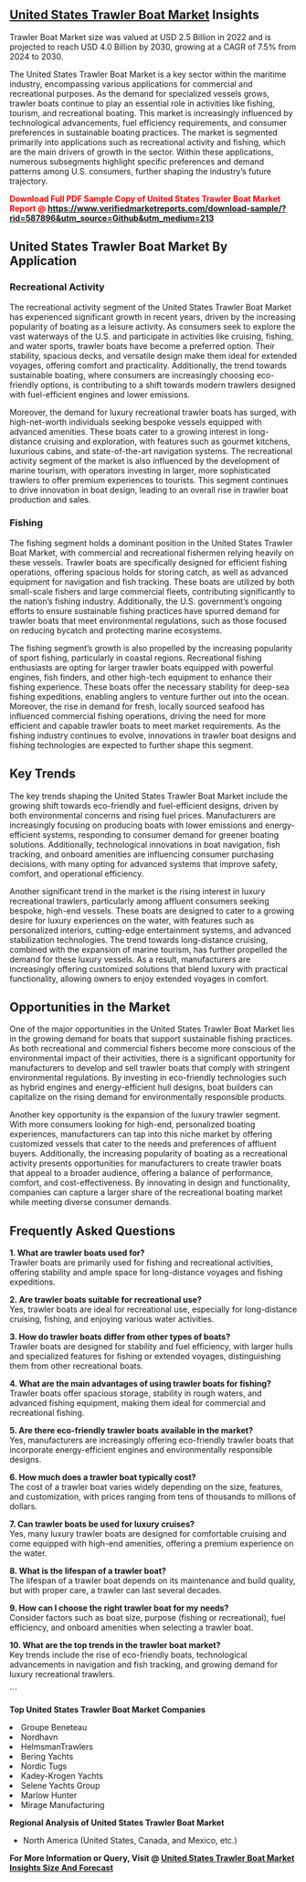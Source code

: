 <h2><a href="https://www.verifiedmarketreports.com/download-sample/?rid=587896&amp;utm_source=Github&amp;utm_medium=213" target="_blank">United States Trawler Boat Market</a> Insights</h2><p>Trawler Boat Market size was valued at USD 2.5 Billion in 2022 and is projected to reach USD 4.0 Billion by 2030, growing at a CAGR of 7.5% from 2024 to 2030.</p><p><p>The United States Trawler Boat Market is a key sector within the maritime industry, encompassing various applications for commercial and recreational purposes. As the demand for specialized vessels grows, trawler boats continue to play an essential role in activities like fishing, tourism, and recreational boating. This market is increasingly influenced by technological advancements, fuel efficiency requirements, and consumer preferences in sustainable boating practices. The market is segmented primarily into applications such as recreational activity and fishing, which are the main drivers of growth in the sector. Within these applications, numerous subsegments highlight specific preferences and demand patterns among U.S. consumers, further shaping the industry’s future trajectory. <strong><p><span class=""><span style="color: #ff0000;"><strong>Download Full PDF Sample Copy of United States Trawler Boat Market Report</strong> @ </span><a href="https://www.verifiedmarketreports.com/download-sample/?rid=587896&amp;utm_source=Github&amp;utm_medium=213" target="_blank">https://www.verifiedmarketreports.com/download-sample/?rid=587896&amp;utm_source=Github&amp;utm_medium=213</a></span></p></strong></p><h2>United States Trawler Boat Market By Application</h2><h3>Recreational Activity</h3><p>The recreational activity segment of the United States Trawler Boat Market has experienced significant growth in recent years, driven by the increasing popularity of boating as a leisure activity. As consumers seek to explore the vast waterways of the U.S. and participate in activities like cruising, fishing, and water sports, trawler boats have become a preferred option. Their stability, spacious decks, and versatile design make them ideal for extended voyages, offering comfort and practicality. Additionally, the trend towards sustainable boating, where consumers are increasingly choosing eco-friendly options, is contributing to a shift towards modern trawlers designed with fuel-efficient engines and lower emissions.</p><p>Moreover, the demand for luxury recreational trawler boats has surged, with high-net-worth individuals seeking bespoke vessels equipped with advanced amenities. These boats cater to a growing interest in long-distance cruising and exploration, with features such as gourmet kitchens, luxurious cabins, and state-of-the-art navigation systems. The recreational activity segment of the market is also influenced by the development of marine tourism, with operators investing in larger, more sophisticated trawlers to offer premium experiences to tourists. This segment continues to drive innovation in boat design, leading to an overall rise in trawler boat production and sales.</p><h3>Fishing</h3><p>The fishing segment holds a dominant position in the United States Trawler Boat Market, with commercial and recreational fishermen relying heavily on these vessels. Trawler boats are specifically designed for efficient fishing operations, offering spacious holds for storing catch, as well as advanced equipment for navigation and fish tracking. These boats are utilized by both small-scale fishers and large commercial fleets, contributing significantly to the nation’s fishing industry. Additionally, the U.S. government’s ongoing efforts to ensure sustainable fishing practices have spurred demand for trawler boats that meet environmental regulations, such as those focused on reducing bycatch and protecting marine ecosystems.</p><p>The fishing segment’s growth is also propelled by the increasing popularity of sport fishing, particularly in coastal regions. Recreational fishing enthusiasts are opting for larger trawler boats equipped with powerful engines, fish finders, and other high-tech equipment to enhance their fishing experience. These boats offer the necessary stability for deep-sea fishing expeditions, enabling anglers to venture further out into the ocean. Moreover, the rise in demand for fresh, locally sourced seafood has influenced commercial fishing operations, driving the need for more efficient and capable trawler boats to meet market requirements. As the fishing industry continues to evolve, innovations in trawler boat designs and fishing technologies are expected to further shape this segment.</p><h2>Key Trends</h2><p>The key trends shaping the United States Trawler Boat Market include the growing shift towards eco-friendly and fuel-efficient designs, driven by both environmental concerns and rising fuel prices. Manufacturers are increasingly focusing on producing boats with lower emissions and energy-efficient systems, responding to consumer demand for greener boating solutions. Additionally, technological innovations in boat navigation, fish tracking, and onboard amenities are influencing consumer purchasing decisions, with many opting for advanced systems that improve safety, comfort, and operational efficiency.</p><p>Another significant trend in the market is the rising interest in luxury recreational trawlers, particularly among affluent consumers seeking bespoke, high-end vessels. These boats are designed to cater to a growing desire for luxury experiences on the water, with features such as personalized interiors, cutting-edge entertainment systems, and advanced stabilization technologies. The trend towards long-distance cruising, combined with the expansion of marine tourism, has further propelled the demand for these luxury vessels. As a result, manufacturers are increasingly offering customized solutions that blend luxury with practical functionality, allowing owners to enjoy extended voyages in comfort.</p><h2>Opportunities in the Market</h2><p>One of the major opportunities in the United States Trawler Boat Market lies in the growing demand for boats that support sustainable fishing practices. As both recreational and commercial fishers become more conscious of the environmental impact of their activities, there is a significant opportunity for manufacturers to develop and sell trawler boats that comply with stringent environmental regulations. By investing in eco-friendly technologies such as hybrid engines and energy-efficient hull designs, boat builders can capitalize on the rising demand for environmentally responsible products.</p><p>Another key opportunity is the expansion of the luxury trawler segment. With more consumers looking for high-end, personalized boating experiences, manufacturers can tap into this niche market by offering customized vessels that cater to the needs and preferences of affluent buyers. Additionally, the increasing popularity of boating as a recreational activity presents opportunities for manufacturers to create trawler boats that appeal to a broader audience, offering a balance of performance, comfort, and cost-effectiveness. By innovating in design and functionality, companies can capture a larger share of the recreational boating market while meeting diverse consumer demands.</p><h2>Frequently Asked Questions</h2><p><strong>1. What are trawler boats used for?</strong><br>Trawler boats are primarily used for fishing and recreational activities, offering stability and ample space for long-distance voyages and fishing expeditions.</p><p><strong>2. Are trawler boats suitable for recreational use?</strong><br>Yes, trawler boats are ideal for recreational use, especially for long-distance cruising, fishing, and enjoying various water activities.</p><p><strong>3. How do trawler boats differ from other types of boats?</strong><br>Trawler boats are designed for stability and fuel efficiency, with larger hulls and specialized features for fishing or extended voyages, distinguishing them from other recreational boats.</p><p><strong>4. What are the main advantages of using trawler boats for fishing?</strong><br>Trawler boats offer spacious storage, stability in rough waters, and advanced fishing equipment, making them ideal for commercial and recreational fishing.</p><p><strong>5. Are there eco-friendly trawler boats available in the market?</strong><br>Yes, manufacturers are increasingly offering eco-friendly trawler boats that incorporate energy-efficient engines and environmentally responsible designs.</p><p><strong>6. How much does a trawler boat typically cost?</strong><br>The cost of a trawler boat varies widely depending on the size, features, and customization, with prices ranging from tens of thousands to millions of dollars.</p><p><strong>7. Can trawler boats be used for luxury cruises?</strong><br>Yes, many luxury trawler boats are designed for comfortable cruising and come equipped with high-end amenities, offering a premium experience on the water.</p><p><strong>8. What is the lifespan of a trawler boat?</strong><br>The lifespan of a trawler boat depends on its maintenance and build quality, but with proper care, a trawler can last several decades.</p><p><strong>9. How can I choose the right trawler boat for my needs?</strong><br>Consider factors such as boat size, purpose (fishing or recreational), fuel efficiency, and onboard amenities when selecting a trawler boat.</p><p><strong>10. What are the top trends in the trawler boat market?</strong><br>Key trends include the rise of eco-friendly boats, technological advancements in navigation and fish tracking, and growing demand for luxury recreational trawlers.</p>```</p><p><strong>Top United States Trawler Boat Market Companies</strong></p><div data-test-id=""><p><li>Groupe Beneteau</li><li> Nordhavn</li><li> HelmsmanTrawlers</li><li> Bering Yachts</li><li> Nordic Tugs</li><li> Kadey-Krogen Yachts</li><li> Selene Yachts Group</li><li> Marlow Hunter</li><li> Mirage Manufacturing</li></p><div><strong>Regional Analysis of&nbsp;United States Trawler Boat Market</strong></div><ul><li dir="ltr"><p dir="ltr">North America&nbsp;(United States, Canada, and Mexico, etc.)</p></li></ul><p><strong>For More Information or Query, Visit @&nbsp;</strong><strong><a href="https://www.verifiedmarketreports.com/product/trawler-boat-market/?utm_source=Github&amp;utm_medium=213" target="_blank">United States Trawler Boat Market Insights Size And Forecast</a></strong></p></div>
